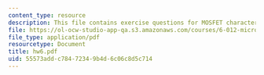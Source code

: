 ```yaml
---
content_type: resource
description: This file contains exercise questions for MOSFET characterization.
file: https://ol-ocw-studio-app-qa.s3.amazonaws.com/courses/6-012-microelectronic-devices-and-circuits-fall-2005/55573addc78472349b4d6c06c8d5c714_hw6.pdf
file_type: application/pdf
resourcetype: Document
title: hw6.pdf
uid: 55573add-c784-7234-9b4d-6c06c8d5c714
---
```

